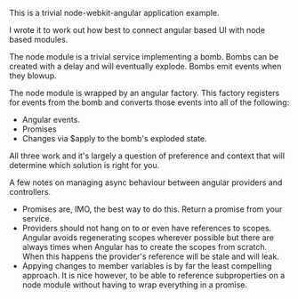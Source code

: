 This is a trivial node-webkit-angular application example.

I wrote it to work out how best to connect angular based UI with node based modules.

The node module is a trivial service implementing a bomb.  Bombs can be created with a delay and will eventually explode.  Bombs emit events when they blowup.

The node module is wrapped by an angular factory.  This factory registers for events from the bomb and converts those events into all of the following:
 * Angular events.
 * Promises
 * Changes via $apply to the bomb's exploded state.

All three work and it's largely a question of preference and context that will determine which solution is right for you.

A few notes on managing async behaviour between angular providers and controllers.  
 * Promises are, IMO, the best way to do this.  Return a promise from your service.
 * Providers should not hang on to or even have references to scopes.  Angular avoids regenerating scopes wherever possible but there are always times when Angular has to create the scopes from scratch.  When this happens the provider's reference will be stale and will leak.
 * Appying changes to member variables is by far the least compelling approach.  It is nice however, to be able to reference subproperties on a node module without having to wrap everything in a promise.
